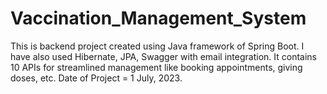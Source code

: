 # Vaccination_Management_System

This is backend project created using Java framework of Spring Boot.
I have also used Hibernate, JPA, Swagger with email integration.
It contains 10 APIs for streamlined management like booking appointments, giving doses, etc.
Date of Project = 1 July, 2023.
